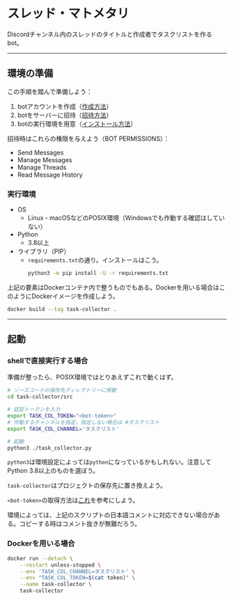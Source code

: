 # スレッド・マトメタリ

Discordチャンネル内のスレッドのタイトルと作成者でタスクリストを作るbot。

---

## 環境の準備

この手順を踏んで準備しよう：

1. botアカウントを作成（[作成方法](https://discordpy.readthedocs.io/ja/stable/discord.html)）
2. botをサーバーに招待（[招待方法](https://discordpy.readthedocs.io/ja/stable/discord.html#inviting-your-bot)）
3. botの実行環境を用意（[インストール方法](https://discordpy.readthedocs.io/ja/stable/intro.html#installing)）

招待時はこれらの権限を与えよう（BOT PERMISSIONS）：
- Send Messages
- Manage Messages
- Manage Threads
- Read Message History

### 実行環境

- OS
  - Linux・macOSなどのPOSIX環境（Windowsでも作動する確認はしていない）
- Python
  - 3.8以上
- ライブラリ（PIP）
  - `requirements.txt`の通り。インストールはこう。
    ```sh
    python3 -m pip install -U -r requirements.txt
    ```

上記の要素はDockerコンテナ内で整うものでもある。Dockerを用いる場合はこのようにDockerイメージを作成しよう。

```sh
docker build --tag task-collector .
```

---

## 起動

### shellで直接実行する場合

準備が整ったら、POSIX環境ではとりあえずこれで動くはず。

```sh
# ソースコードの保存先ディレクトリーに移動
cd task-collector/src

# 認証トークンを入力
export TASK_COL_TOKEN="<bot-token>"
# 作動するチャンネルを指定。指定しない場合は #タスクリスト
export TASK_COL_CHANNEL='タスクリスト'

# 起動
python3 ./task_collector.py
```

`python3`は環境設定によっては`python`になっているかもしれない。注意してPython 3.8以上のものを選ぼう。

`task-collector`はプロジェクトの保存先に置き換えよう。 

`<bot-token>`の取得方法は[これ](https://discordpy.readthedocs.io/ja/stable/discord.html)を参考にしよう。

環境によっては、上記のスクリプトの日本語コメントに対応できない場合がある。コピーする時はコメント抜きが無難だろう。


### Dockerを用いる場合

```sh
docker run --detach \
    --restart unless-stopped \
    --env 'TASK_COL_CHANNEL=タスクリスト' \
    --env "TASK_COL_TOKEN=$(cat token)" \
    --name task-collector \
    task-collector
```
